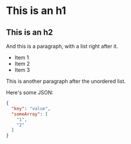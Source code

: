 # This is an h1

## This is an h2

And this is a paragraph, with a list right after it.

- Item 1
- Item 2
- Item 3

This is another paragraph after the unordered list.

Here's some JSON:

```json
{
  "key": "value",
  "someArray": [
    "1",
    "2"
  ]
}
```
